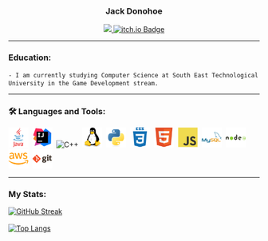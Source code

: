 <div id="header" align="center">
  
  ### Jack Donohoe
  
  <div id="badges">
  <a href="https://www.linkedin.com/in/jack-donohoe02/">
  <img src="https://img.shields.io/badge/LinkedIn-blue?logo=linkedin&logoColor=white&style=for-the-badge">
  </a>
  <a href="https://valkimir.itch.io/">
  <img src="https://img.shields.io/badge/itch.io-red?style=for-the-badge&logo=itch.io&logoColor=white" alt="itch.io Badge"/>
  </a>
   </div> 
  </div>
  
  ---
  
  ### Education:
    
    - I am currently studying Computer Science at South East Technological University in the Game Development stream.

  ---
  
  ### :hammer_and_wrench: Languages and Tools:
  
  <div>
  <img src="https://github.com/devicons/devicon/blob/master/icons/java/java-original-wordmark.svg" title="Java" alt="Java" width="40" height="40"/>&nbsp;
  <img src="https://github.com/devicons/devicon/blob/master/icons/intellij/intellij-original.svg" title="IntelliJ" alt="IntelliJ" width="40" height="40"/>&nbsp;
  <img src="https://upload.wikimedia.org/wikipedia/commons/thumb/1/18/ISO_C%2B%2B_Logo.svg/1200px-ISO_C%2B%2B_Logo.svg.png" title="C++" alt="C++" width="40" height="40"/>&nbsp;
  <img src="https://github.com/devicons/devicon/blob/master/icons/linux/linux-original.svg" title="Linux" alt="Linux" width="40" height="40"/>&nbsp;
  <img src="https://github.com/devicons/devicon/blob/master/icons/python/python-original.svg" title="Python" alt="Python" width="40" height="40"/>&nbsp;
  <img src="https://github.com/devicons/devicon/blob/master/icons/css3/css3-plain-wordmark.svg"  title="CSS3" alt="CSS" width="40" height="40"/>&nbsp;
  <img src="https://github.com/devicons/devicon/blob/master/icons/html5/html5-original.svg" title="HTML5" alt="HTML" width="40" height="40"/>&nbsp;
  <img src="https://github.com/devicons/devicon/blob/master/icons/javascript/javascript-original.svg" title="JavaScript" alt="JavaScript" width="40" height="40"/>&nbsp;
  <img src="https://github.com/devicons/devicon/blob/master/icons/mysql/mysql-original-wordmark.svg" title="MySQL"  alt="MySQL" width="40" height="40"/>&nbsp;
  <img src="https://github.com/devicons/devicon/blob/master/icons/nodejs/nodejs-original-wordmark.svg" title="NodeJS" alt="NodeJS" width="40" height="40"/>&nbsp;
  <img src="https://github.com/devicons/devicon/blob/master/icons/amazonwebservices/amazonwebservices-plain-wordmark.svg" title="AWS" alt="AWS" width="40" height="40"/>&nbsp;
  <img src="https://github.com/devicons/devicon/blob/master/icons/git/git-original-wordmark.svg" title="Git" **alt="Git" width="40" height="40"/>
</div>

  ---
  
  ### My Stats:
  
  [![GitHub Streak](https://streak-stats.demolab.com/?user=Jack-Donohoe&theme=dark)](https://git.io/streak-stats)
  <br></br>
  [![Top Langs](https://github-readme-stats.vercel.app/api/top-langs/?username=Jack-Donohoe&layout=compact&theme=dark)](https://github.com/anuraghazra/github-readme-stats)
